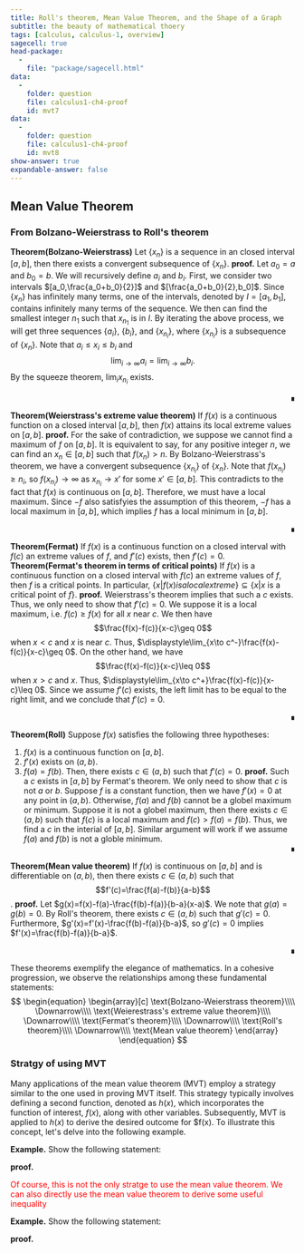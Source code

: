 ```yaml
---
title: Roll's theorem, Mean Value Theorem, and the Shape of a Graph
subtitle: the beauty of mathematical thoery
tags: [calculus, calculus-1, overview]
sagecell: true
head-package:
  -
    file: "package/sagecell.html"
data:
  -
    folder: question
    file: calculus1-ch4-proof
    id: mvt7
data:
  -
    folder: question
    file: calculus1-ch4-proof
    id: mvt8
show-answer: true
expandable-answer: false
---
```


## Mean Value Theorem

### From Bolzano-Weierstrass to Roll's theorem

**Theorem(Bolzano-Weierstrass)** Let $\{x_n\}$ is a sequence in an closed interval $[a,b]$, then there exists a convergent subsequence of $\{x_n\}$.
**proof.** Let $a_0=a$ and $b_0=b$. We will recursively define $a_i$ and $b_i$. First, we consider two intervals $[a_0,\frac{a_0+b_0}{2}]$ and $[\frac{a_0+b_0}{2},b_0]$. Since $\{x_n\}$ has infinitely many terms, one of the intervals, denoted by $I=[a_1,b_1]$, contains infinitely many terms of the sequence. We then can find the smallest integer $n_1$ such that $x_{n_1}$ is in $I$. By iterating the above process, we will get three sequences $\{a_i\}$, $\{b_i\}$, and $\{x_{n_i}\}$, where $\{x_{n_i}\}$ is a subsequence of $\{x_n\}$. Note that $a_i\leq x_i\leq b_i$ and
$$\lim_{i\to\infty}a_i =\lim_{i\to\infty} b_i.$$
By the squeeze theorem, $\lim_{i}x_{n_i}$ exists.<div style="text-align: right;">∎</div>

**Theorem(Weierstrass's extreme value theorem)** If $f(x)$ is a continuous function on a closed interval $[a,b]$, then $f(x)$ attains its local extreme values on $[a,b]$.
**proof.** For the sake of contradiction, we suppose we cannot find a maximum of $f$ on $[a,b]$. It is equivalent to say, for any positive integer $n$, we can find an $x_n\in[a,b]$ such that $f(x_n)>n$. By Bolzano-Weierstrass's theorem, we have a convergent subsequence $\{x_{n_i}\}$ of $\{x_n\}$. Note that $f(x_{n_i})\geq n_i$, so $f(x_{n_i})\to\infty$ as $x_{n_i}\to x'$ for some $x'\in [a,b]$. This contradicts to the fact that $f(x)$ is continuous on $[a,b]$. Therefore, we must have a local maximum. Since $-f$ also satisfyies the assumption of this theorem, $-f$ has a local maximum in $[a,b]$, which implies $f$ has a local minimum in $[a,b]$.<div style="text-align: right;">∎</div>

**Theorem(Fermat)** If $f(x)$ is a continuous function on a closed interval with $f(c)$ an extreme values of $f$, and $f'(c)$ exists, then $f'(c)=0$.
**Theorem(Fermat's theorem in terms of critical points)** If $f(x)$ is a continuous function on a closed interval with $f(c)$ an extreme values of $f$, then $f$ is a critical points. In particular, $\{x|f(x) is a local extreme\}\subseteq\{x|x\text{ is a critical point of }f\}$.
**proof.** Weierstrass's theorem implies that such a $c$ exists. Thus, we only need to show that $f'(c)=0$. We suppose it is a local maximum, i.e. $f(c)\geq f(x)$ for all $x$ near $c$. We then have
$$\frac{f(x)-f(c)}{x-c}\geq 0$$
when $x<c$ and $x$ is near $c$. Thus, $\displaystyle\lim_{x\to c^-}\frac{f(x)-f(c)}{x-c}\geq 0$. On the other hand, we have
$$\frac{f(x)-f(c)}{x-c}\leq 0$$
when $x>c$ and $x$. Thus, $\displaystyle\lim_{x\to c^+}\frac{f(x)-f(c)}{x-c}\leq 0$.
Since we assume $f'(c)$ exists, the left limit has to be equal to the right limit, and we conclude that $f'(c)=0$.<div style="text-align: right;">∎</div>

**Theorem(Roll)** Suppose $f(x)$ satisfies the following three hypotheses:
1. $f(x)$ is a continuous function on $[a,b]$.
2. $f'(x)$ exists on $(a,b)$.
3. $f(a)=f(b)$.
Then, there exists $c\in (a,b)$ such that $f'(c)=0$.
**proof.** Such a $c$ exists in $[a,b]$ by Fermat's theorem. We only need to show that $c$ is not $a$ or $b$. Suppose $f$ is a constant function, then we have $f'(x)=0$ at any point in $(a,b)$. Otherwise, $f(a)$ and $f(b)$ cannot be a globel maximum or minimum. Suppose it is not a globel maximum, then there exists $c\in(a,b)$ such that $f(c)$ is a local maximum and $f(c)>f(a)=f(b)$. Thus, we find a $c$ in the interial of $[a,b]$. Similar argument will work if we assume $f(a)$ and $f(b)$ is not a globle minimum.<div style="text-align: right;">∎</div>

**Theorem(Mean value theorem)** If $f(x)$ is continuous on $[a,b]$ and is differentiable on $(a,b)$, then there exists $c\in(a,b)$ such that 
$$f'(c)=\frac{f(a)-f(b)}{a-b}$$.
**proof.** Let $g(x)=f(x)-f(a)-\frac{f(b)-f(a)}{b-a}(x-a)$. We note that $g(a)=g(b)=0$. By Roll's theorem, there exists $c\in(a,b)$ such that $g'(c)=0$. Furthermore, $g'(x)=f'(x)-\frac{f(b)-f(a)}{b-a}$, so $g'(c)=0$ implies $f'(x)=\frac{f(b)-f(a)}{b-a}$.<div style="text-align: right;">∎</div>

These theorems exemplify the elegance of mathematics. In a cohesive progression, we observe the relationships among these fundamental statements:
$$
\begin{equation}
  \begin{array}[c]
    \text{Bolzano-Weierstrass theorem}\\\\
    \Downarrow\\\\
    \text{Weierestrass's extreme value theorem}\\\\
    \Downarrow\\\\
    \text{Fermat's theorem}\\\\
    \Downarrow\\\\
    \text{Roll's theorem}\\\\
    \Downarrow\\\\
    \text{Mean value theorem}
  \end{array}
\end{equation}
$$

### Stratgy of using MVT

Many applications of the mean value theorem (MVT) employ a strategy similar to the one used in proving MVT itself. This strategy typically involves defining a second function, denoted as $h(x)$, which incorporates the function of interest, $f(x)$, along with other variables. Subsequently, MVT is applied to $h(x)$ to derive the desired outcome for $f(x). To illustrate this concept, let's delve into the following example.

**Example.** Show the following statement: <div id='question-question-calculus1-ch4-proof-mvt7'></div>
**proof.** <div id='answer-question-calculus1-ch4-proof-mvt7'></div>

<p style="color:red">Of course, this is not the only stratge to use the mean value theorem. We can also directly use the mean value theorem to derive some useful inequality</p>

**Example.** Show the following statement: <div id='question-question-calculus1-ch4-proof-mvt8'></div>
**proof.** <div id='answer-question-calculus1-ch4-proof-mvt8'></div>